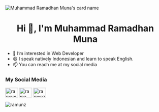 ![Muhammad Ramadhan Muna's card name](https://cardivo.vercel.app/api?name=Muhammad%20Ramadhan%20Muna&description=Hi,I'm%20Muhammad%20Ramadhan%20Muna&image=https://avatars.githubusercontent.com/u/72817655?s=400&u=0c9e9a08a6555b225d481f48a8a948f1300c788f&v=4&iconColor=%23eff4f6&instagram=ramamunz&twitter=ramamunz&github=ramunz&pattern=topography&colorPattern=%23355261&fontColor=%23eff4f6)


<h1 align="center">Hi 👋, I'm Muhammad Ramadhan Muna</h1>

- 👀 I’m interested in Web Developer
- 😄 I speak natively Indonesian and learn to speak English.
- 📫 You can reach me at my social media
<h3 align="left">My Social Media</h3>
<p align="left">
<a href="https://twitter.com/ramamunaaa" target="blank"><img align="center" src="https://raw.githubusercontent.com/rahuldkjain/github-profile-readme-generator/master/src/images/icons/Social/twitter.svg" alt="ramamunaaa" height="30" width="40" /></a>
<a href="https://www.facebook.com/muh.ramadhanmuna/" target="blank"><img align="center" src="https://raw.githubusercontent.com/rahuldkjain/github-profile-readme-generator/master/src/images/icons/Social/facebook.svg" alt="rama muna" height="30" width="40" /></a>
<a href="https://instagram.com/ramamunz" target="blank"><img align="center" src="https://raw.githubusercontent.com/rahuldkjain/github-profile-readme-generator/master/src/images/icons/Social/instagram.svg" alt="ramvnzxx" height="30" width="40" /></a>
</p>

<p><img align="left" src="https://github-readme-stats.vercel.app/api/top-langs?username=ramunz&show_icons=true&locale=en&layout=compact" alt="ramunz" /></p>

<!---
ramunz/ramunz is a ✨ special ✨ repository because its `README.md` (this file) appears on your GitHub profile.
You can click the Preview link to take a look at your changes.
--->
